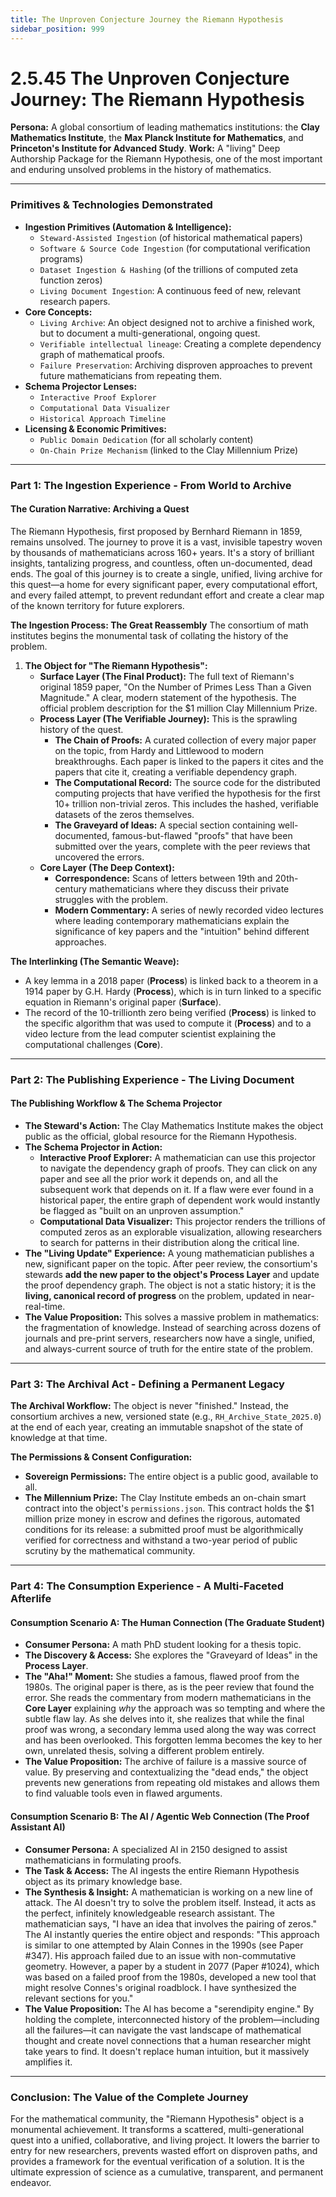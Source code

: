 ```yaml
---
title: The Unproven Conjecture Journey the Riemann Hypothesis
sidebar_position: 999
---
```


# 2.5.45 The Unproven Conjecture Journey: The Riemann Hypothesis

**Persona:** A global consortium of leading mathematics institutions: the **Clay Mathematics Institute**, the **Max Planck Institute for Mathematics**, and **Princeton's Institute for Advanced Study**.
**Work:** A "living" Deep Authorship Package for the Riemann Hypothesis, one of the most important and enduring unsolved problems in the history of mathematics.

---

### **Primitives & Technologies Demonstrated**

*   **Ingestion Primitives (Automation & Intelligence):**
    *   `Steward-Assisted Ingestion` (of historical mathematical papers)
    *   `Software & Source Code Ingestion` (for computational verification programs)
    *   `Dataset Ingestion & Hashing` (of the trillions of computed zeta function zeros)
    *   `Living Document Ingestion`: A continuous feed of new, relevant research papers.
*   **Core Concepts:**
    *   `Living Archive`: An object designed not to archive a finished work, but to document a multi-generational, ongoing quest.
    *   `Verifiable intellectual lineage`: Creating a complete dependency graph of mathematical proofs.
    *   `Failure Preservation`: Archiving disproven approaches to prevent future mathematicians from repeating them.
*   **Schema Projector Lenses:**
    *   `Interactive Proof Explorer`
    *   `Computational Data Visualizer`
    *   `Historical Approach Timeline`
*   **Licensing & Economic Primitives:**
    *   `Public Domain Dedication` (for all scholarly content)
    *   `On-Chain Prize Mechanism` (linked to the Clay Millennium Prize)

---

### **Part 1: The Ingestion Experience - From World to Archive**

#### **The Curation Narrative: Archiving a Quest**
The Riemann Hypothesis, first proposed by Bernhard Riemann in 1859, remains unsolved. The journey to prove it is a vast, invisible tapestry woven by thousands of mathematicians across 160+ years. It's a story of brilliant insights, tantalizing progress, and countless, often un-documented, dead ends. The goal of this journey is to create a single, unified, living archive for this quest—a home for every significant paper, every computational effort, and every failed attempt, to prevent redundant effort and create a clear map of the known territory for future explorers.

**The Ingestion Process: The Great Reassembly**
The consortium of math institutes begins the monumental task of collating the history of the problem.

1.  **The Object for "The Riemann Hypothesis":**
    *   **Surface Layer (The Final Product):** The full text of Riemann's original 1859 paper, "On the Number of Primes Less Than a Given Magnitude." A clear, modern statement of the hypothesis. The official problem description for the $1 million Clay Millennium Prize.
    *   **Process Layer (The Verifiable Journey):** This is the sprawling history of the quest.
        *   **The Chain of Proofs:** A curated collection of every major paper on the topic, from Hardy and Littlewood to modern breakthroughs. Each paper is linked to the papers it cites and the papers that cite it, creating a verifiable dependency graph.
        *   **The Computational Record:** The source code for the distributed computing projects that have verified the hypothesis for the first 10+ trillion non-trivial zeros. This includes the hashed, verifiable datasets of the zeros themselves.
        *   **The Graveyard of Ideas:** A special section containing well-documented, famous-but-flawed "proofs" that have been submitted over the years, complete with the peer reviews that uncovered the errors.
    *   **Core Layer (The Deep Context):**
        *   **Correspondence:** Scans of letters between 19th and 20th-century mathematicians where they discuss their private struggles with the problem.
        *   **Modern Commentary:** A series of newly recorded video lectures where leading contemporary mathematicians explain the significance of key papers and the "intuition" behind different approaches.

**The Interlinking (The Semantic Weave):**
*   A key lemma in a 2018 paper (**Process**) is linked back to a theorem in a 1914 paper by G.H. Hardy (**Process**), which is in turn linked to a specific equation in Riemann's original paper (**Surface**).
*   The record of the 10-trillionth zero being verified (**Process**) is linked to the specific algorithm that was used to compute it (**Process**) and to a video lecture from the lead computer scientist explaining the computational challenges (**Core**).

---

### **Part 2: The Publishing Experience - The Living Document**

#### **The Publishing Workflow & The Schema Projector**
*   **The Steward's Action:** The Clay Mathematics Institute makes the object public as the official, global resource for the Riemann Hypothesis.
*   **The Schema Projector in Action:**
    *   **Interactive Proof Explorer:** A mathematician can use this projector to navigate the dependency graph of proofs. They can click on any paper and see all the prior work it depends on, and all the subsequent work that depends on it. If a flaw were ever found in a historical paper, the entire graph of dependent work would instantly be flagged as "built on an unproven assumption."
    *   **Computational Data Visualizer:** This projector renders the trillions of computed zeros as an explorable visualization, allowing researchers to search for patterns in their distribution along the critical line.
*   **The "Living Update" Experience:** A young mathematician publishes a new, significant paper on the topic. After peer review, the consortium's stewards **add the new paper to the object's Process Layer** and update the proof dependency graph. The object is not a static history; it is the **living, canonical record of progress** on the problem, updated in near-real-time.
*   **The Value Proposition:** This solves a massive problem in mathematics: the fragmentation of knowledge. Instead of searching across dozens of journals and pre-print servers, researchers now have a single, unified, and always-current source of truth for the entire state of the problem.

---

### **Part 3: The Archival Act - Defining a Permanent Legacy**

**The Archival Workflow:**
The object is never "finished." Instead, the consortium archives a new, versioned state (e.g., `RH_Archive_State_2025.0`) at the end of each year, creating an immutable snapshot of the state of knowledge at that time.

**The Permissions & Consent Configuration:**
*   **Sovereign Permissions:** The entire object is a public good, available to all.
*   **The Millennium Prize:** The Clay Institute embeds an on-chain smart contract into the object's `permissions.json`. This contract holds the $1 million prize money in escrow and defines the rigorous, automated conditions for its release: a submitted proof must be algorithmically verified for correctness and withstand a two-year period of public scrutiny by the mathematical community.

---

### **Part 4: The Consumption Experience - A Multi-Faceted Afterlife**

#### **Consumption Scenario A: The Human Connection (The Graduate Student)**
*   **Consumer Persona:** A math PhD student looking for a thesis topic.
*   **The Discovery & Access:** She explores the "Graveyard of Ideas" in the **Process Layer**.
*   **The "Aha!" Moment:** She studies a famous, flawed proof from the 1980s. The original paper is there, as is the peer review that found the error. She reads the commentary from modern mathematicians in the **Core Layer** explaining *why* the approach was so tempting and where the subtle flaw lay. As she delves into it, she realizes that while the final proof was wrong, a secondary lemma used along the way was correct and has been overlooked. This forgotten lemma becomes the key to her own, unrelated thesis, solving a different problem entirely.
*   **The Value Proposition:** The archive of failure is a massive source of value. By preserving and contextualizing the "dead ends," the object prevents new generations from repeating old mistakes and allows them to find valuable tools even in flawed arguments.

#### **Consumption Scenario B: The AI / Agentic Web Connection (The Proof Assistant AI)**
*   **Consumer Persona:** A specialized AI in 2150 designed to assist mathematicians in formulating proofs.
*   **The Task & Access:** The AI ingests the entire Riemann Hypothesis object as its primary knowledge base.
*   **The Synthesis & Insight:** A mathematician is working on a new line of attack. The AI doesn't try to solve the problem itself. Instead, it acts as the perfect, infinitely knowledgeable research assistant. The mathematician says, "I have an idea that involves the pairing of zeros." The AI instantly queries the entire object and responds: "This approach is similar to one attempted by Alain Connes in the 1990s (see Paper #347). His approach failed due to an issue with non-commutative geometry. However, a paper by a student in 2077 (Paper #1024), which was based on a failed proof from the 1980s, developed a new tool that might resolve Connes's original roadblock. I have synthesized the relevant sections for you."
*   **The Value Proposition:** The AI has become a "serendipity engine." By holding the complete, interconnected history of the problem—including all the failures—it can navigate the vast landscape of mathematical thought and create novel connections that a human researcher might take years to find. It doesn't replace human intuition, but it massively amplifies it.

---

### **Conclusion: The Value of the Complete Journey**
For the mathematical community, the "Riemann Hypothesis" object is a monumental achievement. It transforms a scattered, multi-generational quest into a unified, collaborative, and living project. It lowers the barrier to entry for new researchers, prevents wasted effort on disproven paths, and provides a framework for the eventual verification of a solution. It is the ultimate expression of science as a cumulative, transparent, and permanent endeavor.
